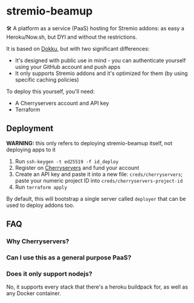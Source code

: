 # stremio-beamup
🛠️ A platform as a service (PaaS) hosting for Stremio addons: as easy a Heroku/Now.sh, but DYI and without the restrictions.

It is based on [Dokku](https://github.com/dokku/dokku), but with two significant differences:
* It's designed with public use in mind - you can authenticate yourself using your GitHub account and push apps
* It only supports Stremio addons and it's optimized for them (by using specific caching policies)


To deploy this yourself, you'll need:

* A Cherryservers account and API key
* Terraform

## Deployment

**WARNING:** this only refers to deploying stremio-beamup itself, not deploying apps to it

1. Run `ssh-keygen -t ed25519 -f id_deploy`
2. Register on [Cherryservers](cherryservers.com) and fund your account
3. Create an API key and paste it into a new file: `creds/cherryservers`; paste your numeric project ID into `creds/cherryservers-project-id`
4. Run `terraform apply`

By default, this will bootstrap a single server called `deployer` that can be used to deploy addons too.

## FAQ

### Why Cherryservers?

### Can I use this as a general purpose PaaS?

### Does it only support nodejs?
No, it supports every stack that there's a heroku buildpack for, as well as any Docker container.

